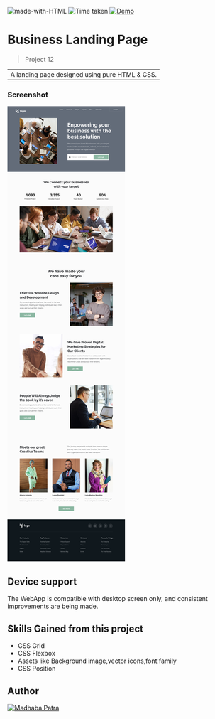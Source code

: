 ![made-with-HTML](https://img.shields.io/badge/Made%20with-HTML%20&%20CSS-blue?style=for-the-badge)
![Time taken](https://img.shields.io/badge/Time%20taken-03H%3A11M%3A35S-tomato?style=for-the-badge&logo=Clockify)
[![Demo](https://img.shields.io/badge/See%20Demo-Visit-green?style=for-the-badge&logo=web)](https://jsbootcamp.madhabapatra.com/html-and-css/project-12/)

# Business Landing Page
>Project 12

<table>
<tr>
<td>
  A landing page designed using pure HTML & CSS.
</td>
</tr>
</table>


### Screenshot

![project 12](thumbnail.png)


## Device support
The WebApp is compatible with desktop screen only, and consistent improvements are being made.

## Skills Gained from this project

- CSS Grid
- CSS Flexbox
- Assets like Background image,vector icons,font family
- CSS Position

## Author

<a href="https://github.com/MadhabaPatra"> <img src="https://github.com/MadhabaPatra.png" alt="Madhaba Patra" style="width:50px;"/></a> 
